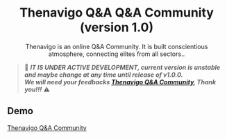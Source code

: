 <h1 align="center">Thenavigo Q&A Q&A Community (version 1.0)</h1>

<div align="center">
Thenavigo is an online Q&A Community. It is built conscientious atmosphere, connecting elites from all sectors..
</div>

> 🚧 ***IT IS UNDER ACTIVE DEVELOPMENT, current version is unstable and maybe change at any time until release of v1.0.0.***
<br>***We will need your feedbacks [Thenavigo Q&A Community](https://isaacpatrick183684.typeform.com/to/XEuHqTwp?typeform-source=t.co),
Thank you!!!*** ⚠️

## Demo
[Thenavigo Q&A Community](http://thenavigo.com/)